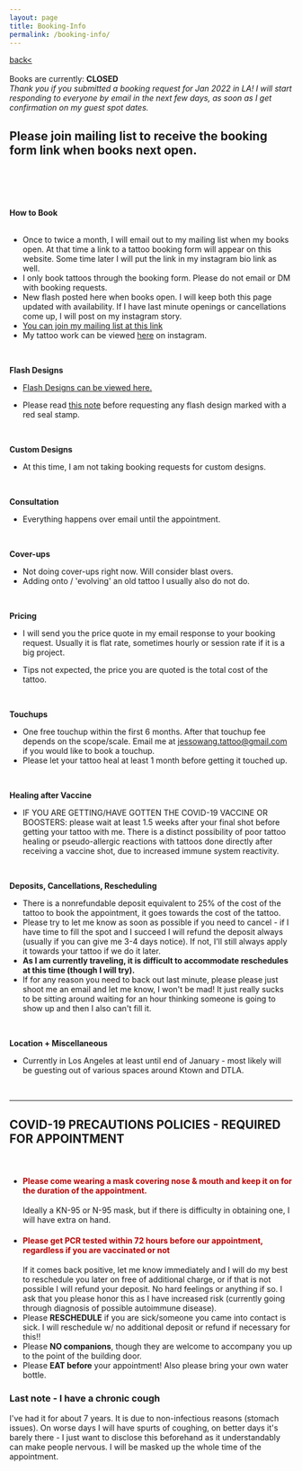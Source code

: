 ```yaml
---
layout: page
title: Booking-Info
permalink: /booking-info/
---
```

<a href="/">back< </a>  
<br>
Books are currently: **CLOSED**  
*Thank you if you submitted a booking request for Jan 2022 in LA! I will start responding to everyone by email in the next few days, as soon as I get confirmation on my guest spot dates.*  

Please join mailing list to receive the booking form link when books next open.  
<br>
---  
<!-- **Booking Form link at bottom of page.  
Please read info below before submitting a booking form, thank you!**  
---
<br> -->
<br>
<br>

**How to Book**  
<br>
- Once to twice a month, I will email out to my mailing list when my books open. At that time a link to a tattoo booking form will appear on this website. Some time later I will put the link in my instagram bio link as well.  
- I only book tattoos through the booking form. Please do not email or DM with booking requests.  
- New flash posted here when books open. I will keep both this page updated with availability. If I have last minute openings or cancellations come up, I will post on my instagram story.    
- [You can join my mailing list at this link](o)  
- My tattoo work can be viewed [here](https://instagram.com/molymoli_) on instagram.  
<br>

**Flash Designs**  
- [Flash Designs can be viewed here.](https://frogsfrogs.github.io/flash-designs)   
<!-- - Flash Designs will be posted here when books open. -->
- Please read <a href="/red-seal">this note</a> before requesting any flash design marked with a red seal stamp.  
<br>

**Custom Designs**  
- At this time, I am not taking booking requests for custom designs.    

<!-- - At this time, I am taking custom tattoo requests for **freehand black linework designs only**. Freehand means that I draw the design directly onto your skin at the appointment (therefore design will not be shown beforehand as there is nothing to show).   
- The <a href="/red-seal">note I mention above</a> applies to custom designs as well. -->
<!-- - Custom designs will be available to view **at the time of the appointment**. I totally understand if this is a dealbreaker, as I know for some this is not comfortable. I cannot make the promise to send drafts earlier however. Adjustments can be made to the design at the time of the appointment! -->  
<br>

<!-- **Color Tests**  
- Color tests available free of charge (after a project is accepted and you intend to get the tattoo that booking period but before you put down a deposit). Color tests are not required.  
<br> -->
<!-- Complexion  
- I tattoo all complexions.  
- I fully trust that people know best what they want on their own bodies.  
<br> -->

**Consultation**  
- Everything happens over email until the appointment.  
<br>

**Cover-ups**  
<!-- - I usually do not do cover-ups, but occasionally I will take on this kind of project. Usually the design has to be a lot bigger than the old one to be effective. -->  
- Not doing cover-ups right now. Will consider blast overs.  
- Adding onto / 'evolving' an old tattoo I usually also do not do.    
<br>

**Pricing**  

<!-- - I will send you the price quote in my email response to your booking request. Usually it is flat rate, sometimes hourly or day rate if it is a big project. For more expensive projects I often send a sliding scale quote. If you are uncertain about sliding scale pricing <a href="/sliding-scale">please see this note about it</a>.  
- If it is out of budget, let me know I will send you a sliding scale pricing.    
- Current rates will be listed in the booking form. My rate honestly goes up and down a bit, depending on my work situation in a particular month.  
- My appointment minimum is $150.   -->
- I will send you the price quote in my email response to your booking request. Usually it is flat rate, sometimes hourly or session rate if it is a big project.  
<!-- - For a rough idea, my appointment minimum is 150, so simplest designs are around 150, small-medium blackwork only designs 200-300, small-med color/bw shading 250-400, medium-larger full bw shading/color 400-800. My prices have gone up because I've developed a ton of joint issues by tattooing too much and too intensely the last few years so I have increased my rates so that I can work a manageable amount instead of quitting all together. I'm really sorry that this will likely price out some people I might've been able to work with otherwise, I hope to return to sliding scale in the future when I am settled down in one place again.   -->
- Tips not expected, the price you are quoted is the total cost of the tattoo.  
<br>

**Touchups**  
- One free touchup within the first 6 months. After that touchup fee depends on the scope/scale. Email me at jessowang.tattoo@gmail.com if you would like to book a touchup.  
- Please let your tattoo heal at least 1 month before getting it touched up.  
<br>

**Healing after Vaccine**  
- IF YOU ARE GETTING/HAVE GOTTEN THE COVID-19 VACCINE OR BOOSTERS: please wait at least 1.5 weeks after your final shot before getting your tattoo with me. There is a distinct possibility of poor tattoo healing or pseudo-allergic reactions with tattoos done directly after receiving a vaccine shot, due to increased immune system reactivity.  
<br>

**Deposits, Cancellations, Rescheduling**  
- There is a nonrefundable deposit equivalent to 25% of the cost of the tattoo to book the appointment, it goes towards the cost of the tattoo.  
- Please try to let me know as soon as possible if you need to cancel - if I have time to fill the spot and I succeed I will refund the deposit always (usually if you can give me 3-4 days notice). If not, I'll still always apply it towards your tattoo if we do it later.  
- **As I am currently traveling, it is difficult to accommodate reschedules at this time (though I will try).**
- If for any reason you need to back out last minute, please please just shoot me an email and let me know, I won't be mad! It just really sucks to be sitting around waiting for an hour thinking someone is going to show up and then I also can't fill it.  
<br>

**Location + Miscellaneous**  
- Currently in Los Angeles at least until end of January - most likely will be guesting out of various spaces around Ktown and DTLA.  
<br>

---
## COVID-19 PRECAUTIONS POLICIES - REQUIRED FOR APPOINTMENT  
<br>

- <h4 style="color: #B80000;">Please come wearing a mask covering nose & mouth and keep it on for the duration of the appointment.</h4> Ideally a KN-95 or N-95 mask, but if there is difficulty in obtaining one, I will have extra on hand.  
- <h4 style="color: #B80000;">Please get PCR tested within 72 hours before our appointment, regardless if you are vaccinated or not</h4> If it comes back positive, let me know immediately and I will do my best to reschedule you later on free of additional charge, or if that is not possible I will refund your deposit. No hard feelings or anything if so. I ask that you please honor this as I have increased risk (currently going through diagnosis of possible autoimmune disease).  
- Please **RESCHEDULE** if you are sick/someone you came into contact is sick. I will reschedule w/ no additional deposit or refund if necessary for this!!  
- Please **NO companions**, though they are welcome to accompany you up to the point of the building door.  
- Please **EAT before** your appointment! Also please bring your own water bottle.  

### Last note -  I have a chronic cough  
I've had it for about 7 years. It is due to non-infectious reasons (stomach issues). On worse days I will have spurts of coughing, on better days it's barely there - I just want to disclose this beforehand as it understandably can make people nervous. I will be masked up the whole time of the appointment.   

<!-- ---

># [Booking Form Link](https://form.jotform.com/212941513054246)  

--- -->